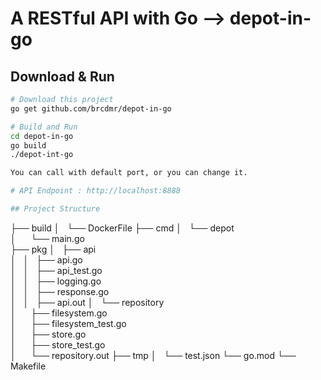 # A RESTful API with Go --> depot-in-go

## Download & Run
```bash
# Download this project
go get github.com/brcdmr/depot-in-go
```

```bash
# Build and Run
cd depot-in-go
go build
./depot-int-go

You can call with default port, or you can change it.

# API Endpoint : http://localhost:8888

## Project Structure
```
├── build
│   └── DockerFile
├── cmd
│   └── depot          
│       └── main.go   
├── pkg
│   ├── api          
│   │   ├── api.go   
│   │   ├── api_test.go  
│   │   ├── logging.go  
│   │   ├── response.go  
│   │   ├── api.out
│   └── repository          
│       ├── filesystem.go   
│       ├── filesystem_test.go  
│       ├── store.go  
│       ├── store_test.go  
│       └── repository.out
├── tmp
│   └── test.json
└── go.mod
└── Makefile

```